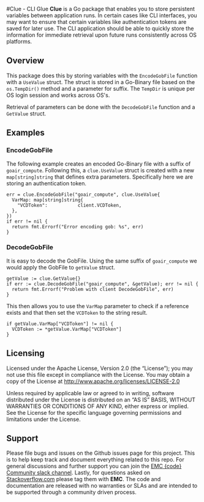 #Clue - CLI Glue
**Clue** is a Go package that enables you to store persistent variables between application runs.  In certain cases like CLI interfaces, you may want to ensure that certain variables like authentication tokens are saved for later use.  The CLI application should be able to quickly store the information for immediate retrieval upon future runs consistently across OS platforms.


## Overview

This package does this by storing variables with the ```EncodeGobFile``` function with a ```UseValue``` struct.  The struct is stored in a Go-Binary file based on the ```os.TempDir()``` method and a parameter for suffix.  The ```TempDir``` is unique per OS login session and works across OS's.

Retrieval of parameters can be done with the ```DecodeGobFile``` function and a ```GetValue``` struct.  


## Examples
### EncodeGobFile
The following example creates an encoded Go-Binary file with a suffix of ```goair_compute```.  Following this, a ```clue.UseValue``` struct is created with a new ```map[string]string``` that defines extra parameters.  Specifically here we are storing an authentication token.

    err = clue.EncodeGobFile("goair_compute", clue.UseValue{
      VarMap: map[string]string{
        "VCDToken":           client.VCDToken,
      },
    })
    if err != nil {
      return fmt.Errorf("Error encoding gob: %s", err)
    }

### DecodeGobFile
It is easy to decode the GobFile.  Using the same suffix of ```goair_compute``` we would apply the GobFile to ```getValue``` struct.

    getValue := clue.GetValue{}
    if err := clue.DecodeGobFile("goair_compute", &getValue); err != nil {
      return fmt.Errorf("Problem with client DecodeGobFile", err)
    }

This then allows you to use the ```VarMap``` parameter to check if a reference exists and that then set the ```VCDToken``` to the string result.

    if getValue.VarMap["VCDToken"] != nil {
      VCDToken := *getValue.VarMap["VCDToken"]
    }



Licensing
---------
Licensed under the Apache License, Version 2.0 (the “License”); you may not use this file except in compliance with the License. You may obtain a copy of the License at <http://www.apache.org/licenses/LICENSE-2.0>

Unless required by applicable law or agreed to in writing, software distributed under the License is distributed on an “AS IS” BASIS, WITHOUT WARRANTIES OR CONDITIONS OF ANY KIND, either express or implied. See the License for the specific language governing permissions and limitations under the License.

Support
-------
Please file bugs and issues on the Github issues page for this project. This is to help keep track and document everything related to this repo. For general discussions and further support you can join the [EMC {code} Community slack channel](http://community.emccode.com/). Lastly, for questions asked on [Stackoverflow.com](https://stackoverflow.com) please tag them with **EMC**. The code and documentation are released with no warranties or SLAs and are intended to be supported through a community driven process.

